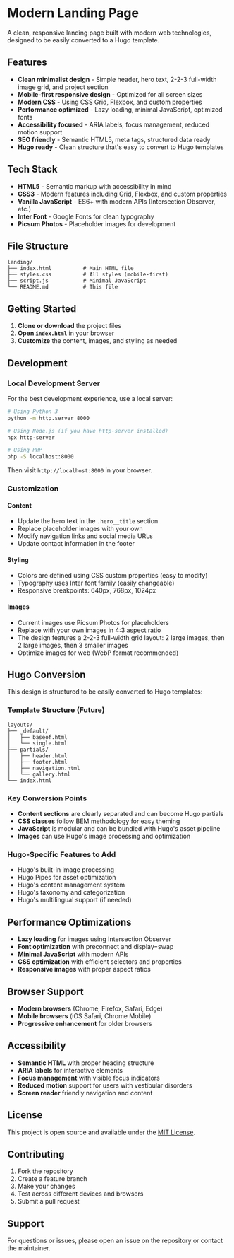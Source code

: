 # Modern Landing Page

A clean, responsive landing page built with modern web technologies, designed to be easily converted to a Hugo template.

## Features

- **Clean minimalist design** - Simple header, hero text, 2-2-3 full-width image grid, and project section
- **Mobile-first responsive design** - Optimized for all screen sizes
- **Modern CSS** - Using CSS Grid, Flexbox, and custom properties
- **Performance optimized** - Lazy loading, minimal JavaScript, optimized fonts
- **Accessibility focused** - ARIA labels, focus management, reduced motion support
- **SEO friendly** - Semantic HTML5, meta tags, structured data ready
- **Hugo ready** - Clean structure that's easy to convert to Hugo templates

## Tech Stack

- **HTML5** - Semantic markup with accessibility in mind
- **CSS3** - Modern features including Grid, Flexbox, and custom properties
- **Vanilla JavaScript** - ES6+ with modern APIs (Intersection Observer, etc.)
- **Inter Font** - Google Fonts for clean typography
- **Picsum Photos** - Placeholder images for development

## File Structure

```
landing/
├── index.html          # Main HTML file
├── styles.css          # All styles (mobile-first)
├── script.js           # Minimal JavaScript
└── README.md           # This file
```

## Getting Started

1. **Clone or download** the project files
2. **Open `index.html`** in your browser
3. **Customize** the content, images, and styling as needed

## Development

### Local Development Server

For the best development experience, use a local server:

```bash
# Using Python 3
python -m http.server 8000

# Using Node.js (if you have http-server installed)
npx http-server

# Using PHP
php -S localhost:8000
```

Then visit `http://localhost:8000` in your browser.

### Customization

#### Content
- Update the hero text in the `.hero__title` section
- Replace placeholder images with your own
- Modify navigation links and social media URLs
- Update contact information in the footer

#### Styling
- Colors are defined using CSS custom properties (easy to modify)
- Typography uses Inter font family (easily changeable)
- Responsive breakpoints: 640px, 768px, 1024px

#### Images
- Current images use Picsum Photos for placeholders
- Replace with your own images in 4:3 aspect ratio
- The design features a 2-2-3 full-width grid layout: 2 large images, then 2 large images, then 3 smaller images
- Optimize images for web (WebP format recommended)

## Hugo Conversion

This design is structured to be easily converted to Hugo templates:

### Template Structure (Future)
```
layouts/
├── _default/
│   ├── baseof.html
│   └── single.html
├── partials/
│   ├── header.html
│   ├── footer.html
│   ├── navigation.html
│   └── gallery.html
└── index.html
```

### Key Conversion Points
- **Content sections** are clearly separated and can become Hugo partials
- **CSS classes** follow BEM methodology for easy theming
- **JavaScript** is modular and can be bundled with Hugo's asset pipeline
- **Images** can use Hugo's image processing and optimization

### Hugo-Specific Features to Add
- Hugo's built-in image processing
- Hugo Pipes for asset optimization
- Hugo's content management system
- Hugo's taxonomy and categorization
- Hugo's multilingual support (if needed)

## Performance Optimizations

- **Lazy loading** for images using Intersection Observer
- **Font optimization** with preconnect and display=swap
- **Minimal JavaScript** with modern APIs
- **CSS optimization** with efficient selectors and properties
- **Responsive images** with proper aspect ratios

## Browser Support

- **Modern browsers** (Chrome, Firefox, Safari, Edge)
- **Mobile browsers** (iOS Safari, Chrome Mobile)
- **Progressive enhancement** for older browsers

## Accessibility

- **Semantic HTML** with proper heading structure
- **ARIA labels** for interactive elements
- **Focus management** with visible focus indicators
- **Reduced motion** support for users with vestibular disorders
- **Screen reader** friendly navigation and content

## License

This project is open source and available under the [MIT License](LICENSE).

## Contributing

1. Fork the repository
2. Create a feature branch
3. Make your changes
4. Test across different devices and browsers
5. Submit a pull request

## Support

For questions or issues, please open an issue on the repository or contact the maintainer.
